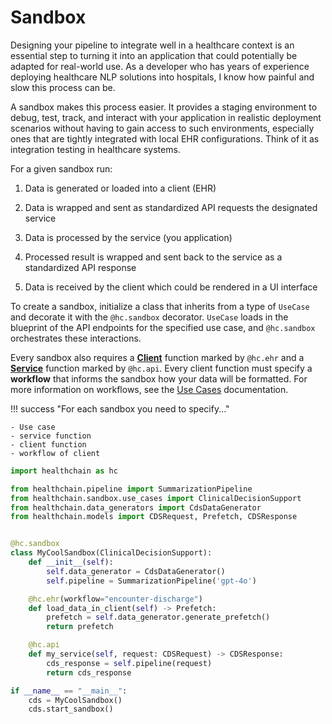 # Sandbox

Designing your pipeline to integrate well in a healthcare context is an essential step to turning it into an application that
could potentially be adapted for real-world use. As a developer who has years of experience deploying healthcare NLP solutions into hospitals, I know how painful and slow this process can be.

A sandbox makes this process easier. It provides a staging environment to debug, test, track, and interact with your application in realistic deployment scenarios without having to gain access to such environments, especially ones that are tightly integrated with local EHR configurations. Think of it as integration testing in healthcare systems.

For a given sandbox run:

1. Data is generated or loaded into a client (EHR)

2. Data is wrapped and sent as standardized API requests the designated service

3. Data is processed by the service (you application)

4. Processed result is wrapped and sent back to the service as a standardized API response

5. Data is received by the client which could be rendered in a UI interface

To create a sandbox, initialize a class that inherits from a type of `UseCase` and decorate it with the `@hc.sandbox` decorator. `UseCase` loads in the blueprint of the API endpoints for the specified use case, and `@hc.sandbox` orchestrates these interactions.

Every sandbox also requires a [**Client**](./client.md) function marked by `@hc.ehr` and a [**Service**](./service.md) function marked by `@hc.api`. Every client function must specify a **workflow** that informs the sandbox how your data will be formatted. For more information on workflows, see the [Use Cases](./use_cases/use_cases.md) documentation.

!!! success "For each sandbox you need to specify..."

    - Use case
    - service function
    - client function
    - workflow of client


```python
import healthchain as hc

from healthchain.pipeline import SummarizationPipeline
from healthchain.sandbox.use_cases import ClinicalDecisionSupport
from healthchain.data_generators import CdsDataGenerator
from healthchain.models import CDSRequest, Prefetch, CDSResponse


@hc.sandbox
class MyCoolSandbox(ClinicalDecisionSupport):
    def __init__(self):
        self.data_generator = CdsDataGenerator()
        self.pipeline = SummarizationPipeline('gpt-4o')

    @hc.ehr(workflow="encounter-discharge")
    def load_data_in_client(self) -> Prefetch:
        prefetch = self.data_generator.generate_prefetch()
        return prefetch

    @hc.api
    def my_service(self, request: CDSRequest) -> CDSResponse:
        cds_response = self.pipeline(request)
        return cds_response

if __name__ == "__main__":
    cds = MyCoolSandbox()
    cds.start_sandbox()
```
